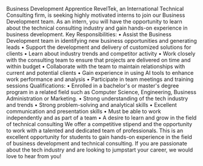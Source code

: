 Business Development Apprentice
RevelTek, an International Technical Consulting firm, is seeking highly motivated interns to join our Business Development team. As an intern, you will have the opportunity to learn about the technical consulting industry and gain hands-on experience in business development.
Key Responsibilities:
•	Assist the Business Development team in identifying new business opportunities and generating leads
•	Support the development and delivery of customized solutions for clients
•	Learn about industry trends and competitor activity
•	Work closely with the consulting team to ensure that projects are delivered on time and within budget
•	Collaborate with the team to maintain relationships with current and potential clients
•	Gain experience in using AI tools to enhance work performance and analysis
•	Participate in team meetings and training sessions
Qualifications:
•	Enrolled in a bachelor's or master's degree program in a related field such as Computer Science, Engineering, Business Administration or Marketing.
•	Strong understanding of the tech industry and trends
•	Strong problem-solving and analytical skills
•	Excellent communication and presentation skills
•	Must be able to work independently and as part of a team
•	A desire to learn and grow in the field of technical consulting
We offer a competitive stipend and the opportunity to work with a talented and dedicated team of professionals. This is an excellent opportunity for students to gain hands-on experience in the field of business development and technical consulting. If you are passionate about the tech industry and are looking to jumpstart your career, we would love to hear from you!
